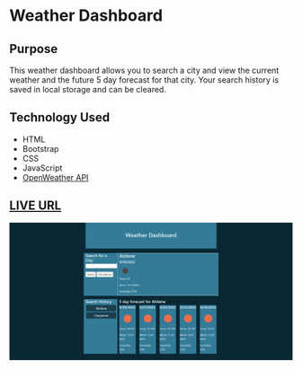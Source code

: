 # Weather Dashboard

## Purpose

This weather dashboard allows you to search a city and view the current weather and the future 5 day forecast for that city.  Your search history is saved in local storage and can be cleared.

## Technology Used

- HTML
- Bootstrap
- CSS
- JavaScript
- [OpenWeather API](https://openweathermap.org/api/one-call-api)

## [LIVE URL](https://relentlessnc.github.io/Weather_Dashboard/)

![screen shot of Weather Dashboard](./assets/images/weatherDashboard2.jpg)

